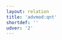 ```yaml
---
layout: relation
title: 'advmod:qnt'
shortdef: ''
udver: '2'
---
```

<!-- Interlanguage links updated Út zář 29 20:31:42 CEST 2020 -->
